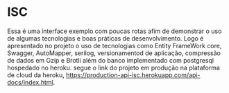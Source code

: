 # ISC
Essa é uma interface exemplo com poucas rotas afim de demonstrar o uso de algumas tecnologias e boas práticas de desenvolvimento. Logo é apresentado no projeto o uso de tecnologias como Entity FrameWork core, Swagger, AutoMapper, serilog, versionamentod de aplicação, compressão de dados em Gzip e Brotli além do banco implementado com postgresql hospedado no heroku.
segue o link do projeto em produção na plataforma de cloud da heroku, https://production-api-isc.herokuapp.com/api-docs/index.html.
